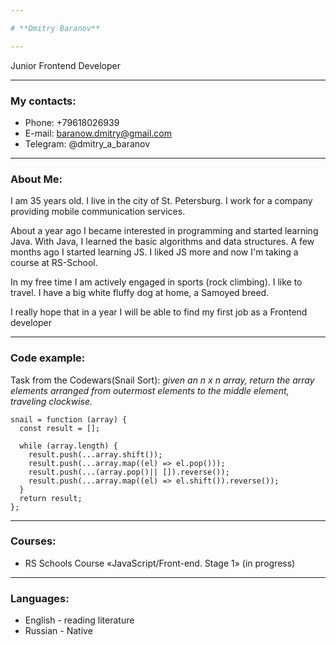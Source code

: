 ```yaml
---

# **Dmitry Baranov**

---
```


Junior Frontend Developer

---

### **My contacts:** 
* Phone: +79618026939
* E-mail: baranow.dmitry@gmail.com
* Telegram: @dmitry_a_baranov

---

### **About Me:**
I am 35 years old. I live in the city of St. Petersburg. I work for a company providing mobile communication services.

About a year ago I became interested in programming and started learning Java. With Java, I learned the basic algorithms and data structures. A few months ago I started learning JS. I liked JS more and now I'm taking a course at RS-School.

In my free time I am actively engaged in sports (rock climbing). I like to travel. I have a big white fluffy dog at home, a Samoyed breed.

I really hope that in a year I will be able to find my first job as a Frontend developer

---

### **Code example:** 
Task from the Codewars(Snail Sort): _given an n x n array, return the array elements arranged from outermost elements to the middle element, traveling clockwise._
```
snail = function (array) {
  const result = [];

  while (array.length) {
    result.push(...array.shift());
    result.push(...array.map((el) => el.pop()));
    result.push(...(array.pop()|| []).reverse());
    result.push(...array.map((el) => el.shift()).reverse());
  }
  return result;
};

```
---

### **Courses:**

* RS Schools Course «JavaScript/Front-end. Stage 1» (in progress)

---

### **Languages:**

* English - reading literature
* Russian - Native